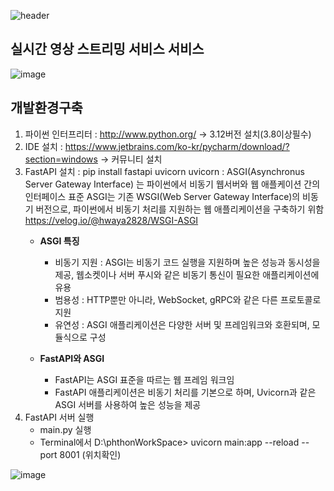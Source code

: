 ![header](https://capsule-render.vercel.app/api?type=waving&height=150&color=gradient&text=BootPyAI25&textBg=false&fontColor=212121&fontSize=60&desc=스프링부트와%20파이썬%20AI%20협업모듈&descSize=16&fontAlignY=32&descAlignY=61)
## **실시간 영상 스트리밍 서비스 서비스**
![image](https://github.com/user-attachments/assets/491bead2-317a-4fe0-9e75-f8a799b5f382)

## **개발환경구축**
1. 파이썬 인터프리터 : http://www.python.org/ -> 3.12버전 설치(3.8이상필수)
2. IDE 설치 : https://www.jetbrains.com/ko-kr/pycharm/download/?section=windows -> 커뮤니티 설치
3. FastAPI 설치 : pip install fastapi uvicorn uvicorn : ASGI(Asynchronus Server Gateway Interface) 는 파이썬에서 비동기 웹서버와 웹 애플케이션 간의 인터페이스 표준 ASGI는 기존 WSGI(Web Server Gateway Interface)의 비동기 버전으로, 파이썬에서 비동기 처리를 지원하는 웹 애플리케이션을 구축하기 위함 https://velog.io/@hwaya2828/WSGI-ASGI
    * **ASGI 특징**
      * 비동기 지원 : ASGI는 비동기 코드 실행을 지원하며 높은 성능과 동시성을 제공, 웹소켓이나 서버 푸시와 같은 비동기 통신이 필요한 애플리케이션에 유용
      * 범용성 : HTTP뿐만 아니라, WebSocket, gRPC와 같은 다른 프로토콜로 지원
      * 유연성 : ASGI 애플리케이션은 다양한 서버 및 프레임워크와 호환되며, 모듈식으로 구성

    * **FastAPI와 ASGI**
      * FastAPI는 ASGI 표준을 따르는 웹 프레임 워크임
      * FastAPI 애플리케이션은 비동기 처리를 기본으로 하며, Uvicorn과 같은 ASGI 서버를 사용하여 높은 성능을 제공
4. FastAPI 서버 실행
   * main.py 실행
   * Terminal에서 D:\phthonWorkSpace> uvicorn main:app --reload --port 8001 (위치확인)


![image](https://github.com/user-attachments/assets/bcc2f490-91a2-410e-870e-b8e4ba8a58d5)

